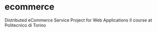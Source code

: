 # ecommerce
 Distributed eCommerce Service Project for Web Applications II course at Politecnico di Torino
